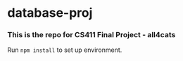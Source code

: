 # database-proj

### This is the repo for CS411 Final Project - all4cats

Run ```npm install``` to set up environment.


